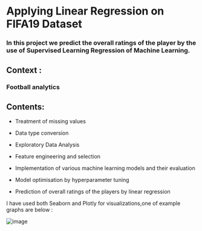 # Applying Linear Regression on FIFA19 Dataset
### In this project we predict the overall ratings of the player by the use of Supervised Learning Regression of Machine Learning.
## Context :


### Football analytics

## Contents:

- Treatment of missing values


- Data type conversion


- Exploratory Data Analysis


- Feature engineering and selection


- Implementation of various machine learning models and their evaluation


- Model optimisation by hyperparameter tuning


- Prediction of overall ratings of the players by linear regression


I have used both Seaborn and Plotly for visualizations,one of example graphs are below :

![image](https://user-images.githubusercontent.com/60847819/97299726-6f2a0180-187b-11eb-8e45-8ec9411c35e5.png)
